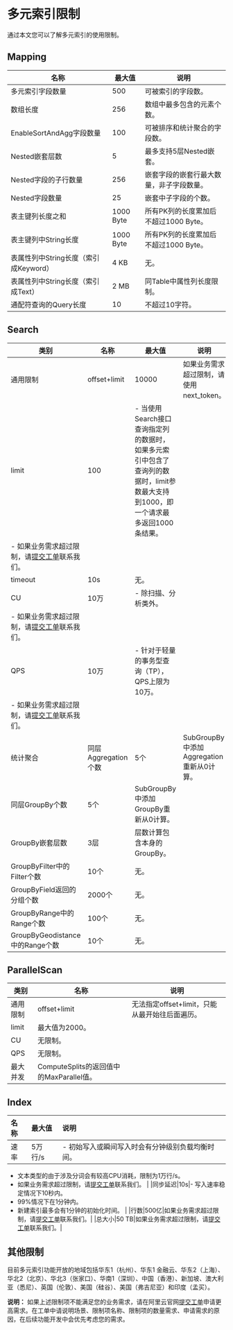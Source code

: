 # 多元索引限制

通过本文您可以了解多元索引的使用限制。

## Mapping

|名称|最大值|说明|
|--|---|--|
|多元索引字段数量|500|可被索引的字段数。|
|数组长度|256|数组中最多包含的元素个数。|
|EnableSortAndAgg字段数量|100|可被排序和统计聚合的字段数。|
|Nested嵌套层数|5|最多支持5层Nested嵌套。|
|Nested字段的子行数量|256|嵌套字段的嵌套行最大数量，非子字段数量。|
|Nested字段数量|25|嵌套中子字段的个数。|
|表主键列长度之和|1000 Byte|所有PK列的长度累加后不超过1000 Byte。|
|表主键列中String长度|1000 Byte|所有PK列的长度累加后不超过1000 Byte。|
|表属性列中String长度（索引成Keyword）|4 KB|无。|
|表属性列中String长度（索引成Text）|2 MB|同Table中属性列长度限制。|
|通配符查询的Query长度|10|不超过10字符。|

## Search

|类别|名称|最大值|说明|
|--|--|---|--|
|通用限制|offset+limit|10000|如果业务需求超过限制，请使用next\_token。|
|limit|100|-   当使用Search接口查询指定列的数据时，如果多元索引中包含了查询列的数据时，limit参数最大支持到1000，即一个请求最多返回1000条结果。
-   如果业务需求超过限制，请[提交工单](https://selfservice.console.aliyun.com/ticket/createIndex)联系我们。 |
|timeout|10s|无。|
|CU|10万|-   除扫描、分析类外。
-   如果业务需求超过限制，请[提交工单](https://selfservice.console.aliyun.com/ticket/createIndex)联系我们。 |
|QPS|10万|-   针对于轻量的事务型查询（TP），QPS上限为10万。
-   如果业务需求超过限制，请[提交工单](https://selfservice.console.aliyun.com/ticket/createIndex)联系我们。 |
|统计聚合|同层Aggregation个数|5个|SubGroupBy中添加Aggregation重新从0计算。|
|同层GroupBy个数|5个|SubGroupBy中添加GroupBy重新从0计算。|
|GroupBy嵌套层数|3层|层数计算包含本身的GroupBy。|
|GroupByFilter中的Filter个数|10个|无。|
|GroupByField返回的分组个数|2000个|无。|
|GroupByRange中的Range个数|100个|无。|
|GroupByGeodistance中的Range个数|10个|无。|

## ParallelScan

|类别|名称|说明|
|--|--|--|
|通用限制|offset+limit|无法指定offset+limit，只能从最开始往后面遍历。|
|limit|最大值为2000。|
|CU|无限制。|
|QPS|无限制。|
|最大并发|ComputeSplits的返回值中的MaxParallel值。|

## Index

|名称|最大值|说明|
|:-|:--|:-|
|速率|5万行/s|-   初始写入或瞬间写入时会有分钟级别负载均衡时间。
-   文本类型的由于涉及分词会有较高CPU消耗，限制为1万行/s。
-   如果业务需求超过限制，请[提交工单](https://selfservice.console.aliyun.com/ticket/createIndex)联系我们。 |
|同步延迟|10s|-   写入速率稳定情况下10秒内。
-   99%情况下在1分钟内。
-   新建索引最多会有1分钟的初始化时间。 |
|行数|500亿|如果业务需求超过限制，请[提交工单](https://selfservice.console.aliyun.com/ticket/createIndex)联系我们。|
|总大小|50 TB|如果业务需求超过限制，请[提交工单](https://selfservice.console.aliyun.com/ticket/createIndex)联系我们。|

## 其他限制

目前多元索引功能开放的地域包括华东1（杭州）、华东1 金融云、华东2（上海）、华北2（北京）、华北3（张家口）、华南1（深圳）、中国（香港）、新加坡、澳大利亚（悉尼）、英国（伦敦）、美国（硅谷）、美国（弗吉尼亚）和印度（孟买）。

**说明：** 如果上述限制项不能满足您的业务需求，请在阿里云官网[提交工单](https://selfservice.console.aliyun.com/ticket/createIndex)申请更高需求。在工单中请说明场景、限制项名称、限制项的数量需求、申请需求的原因，在后续功能开发中会优先考虑您的需求。

